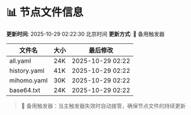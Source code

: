 # 📊 节点文件信息

**更新时间**: 2025-10-29 02:22:30 北京时间
**更新方式**: 🔄 备用触发器

| 文件名 | 大小 | 最后修改 |
|--------|------|----------|
| all.yaml | 24K | 2025-10-29 02:22 |
| history.yaml | 41K | 2025-10-29 02:22 |
| mihomo.yaml | 30K | 2025-10-29 02:22 |
| base64.txt | 24K | 2025-10-29 02:22 |

> 🔄 备用触发器：当主触发器失效时自动接管，确保节点文件的持续更新
